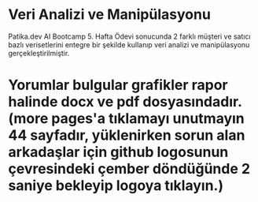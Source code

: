 # Veri Analizi ve Manipülasyonu
Patika.dev AI Bootcamp 5. Hafta Ödevi sonucunda 2 farklı müşteri ve satıcı bazlı verisetlerini entegre bir şekilde kullanıp veri analizi ve manipülasyonu gerçekleştirilmiştir. 
# Yorumlar bulgular grafikler rapor halinde docx ve pdf dosyasındadır. (more pages'a tıklamayı unutmayın 44 sayfadır, yüklenirken sorun alan arkadaşlar için github logosunun çevresindeki çember döndüğünde 2 saniye bekleyip logoya tıklayın.) 
